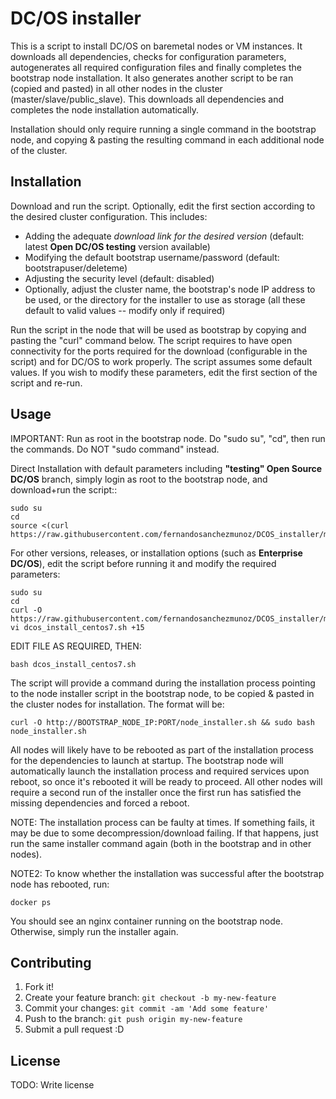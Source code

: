 # DC/OS installer

This is a script to install DC/OS on baremetal nodes or VM instances. It downloads all dependencies, checks for configuration parameters, autogenerates all required configuration files and finally completes the bootstrap node installation.
It also generates another script to be ran (copied and pasted) in all other nodes in the cluster (master/slave/public_slave). This downloads all dependencies and completes the node installation automatically.

Installation should only require running a single command in the bootstrap node, and copying & pasting the resulting command in each additional node of the cluster.

## Installation

Download and run the script. Optionally, edit the first section according to the desired cluster configuration. This includes:

- Adding the adequate *download link for the desired version* (default: latest **Open DC/OS testing** version available)
- Modifying the default bootstrap username/password (default: bootstrapuser/deleteme)
- Adjusting the security level (default: disabled)
- Optionally, adjust the cluster name, the bootstrap's node IP address to be used, or the directory for the installer to use as storage (all these default to valid values -- modify only if required)

Run the script in the node that will be used as bootstrap by copying and pasting the "curl" command below.
The script requires to have open connectivity for the ports required for the download (configurable in the script) and for DC/OS to work properly.
The script assumes some default values. If you wish to modify these parameters, edit the first section of the script and re-run.

## Usage

IMPORTANT: Run as root in the bootstrap node. Do "sudo su", "cd", then run the commands.
Do NOT "sudo command" instead.

Direct Installation with default parameters including **"testing" Open Source DC/OS** branch, simply login as root to the bootstrap node, and download+run the script::

```
sudo su
cd
source <(curl https://raw.githubusercontent.com/fernandosanchezmunoz/DCOS_installer/master/dcos_install_centos7.sh)
```
 For other versions, releases, or installation options (such as **Enterprise DC/OS**), edit the script before running it and modify the required parameters:
```
sudo su
cd
curl -O https://raw.githubusercontent.com/fernandosanchezmunoz/DCOS_installer/master/dcos_install_centos7.sh
vi dcos_install_centos7.sh +15
```
EDIT FILE AS REQUIRED, THEN:
```
bash dcos_install_centos7.sh
```

The script will provide a command during the installation process pointing to the node installer script in the bootstrap node, to be copied & pasted in the cluster nodes for installation. The format will be:

```curl -O http://BOOTSTRAP_NODE_IP:PORT/node_installer.sh && sudo bash node_installer.sh ```

All nodes will likely have to be rebooted as part of the installation process for the dependencies to launch at startup.
The bootstrap node will automatically launch the installation process and required services upon reboot, so once it's rebooted it will be ready to proceed. All other nodes will require a second run of the installer once the first run has satisfied the missing dependencies and forced a reboot.

NOTE: The installation process can be faulty at times. If something fails, it may be due to some decompression/download failing. If that happens, just run the same installer command again (both in the bootstrap and in other nodes).

NOTE2: To know whether the installation was successful after the bootstrap node has rebooted, run:

```docker ps```

You should see an nginx container running on the bootstrap node. Otherwise, simply run the installer again.

## Contributing

1. Fork it!
2. Create your feature branch: ```git checkout -b my-new-feature```
3. Commit your changes: ```git commit -am 'Add some feature'```
4. Push to the branch: ```git push origin my-new-feature```
5. Submit a pull request :D

## License

TODO: Write license
